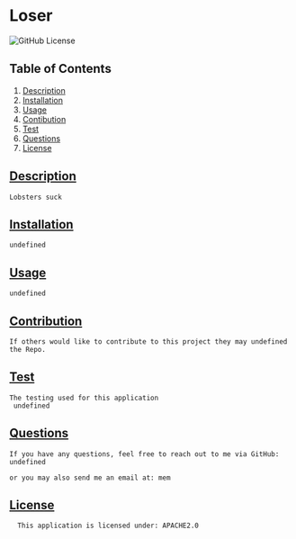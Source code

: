 # Loser
  ![GitHub License](https://img.shields.io/badge/license-APACHE2.0-blue)
## Table of Contents
1.  [Description](#description)
2.  [Installation](#installation)
3.  [Usage](#usage)
4.  [Contibution](#contribution)
5.  [Test](#test)
6.  [Questions](#questions)
7.  [License](#license)
        
## [Description](#description)
    Lobsters suck
## [Installation](#installation)
    undefined
## [Usage](#usage)
    undefined
## [Contribution](#contribution)
    If others would like to contribute to this project they may undefined the Repo.
## [Test](#test)
    The testing used for this application
     undefined
## [Questions](questions)
    If you have any questions, feel free to reach out to me via GitHub: undefined
    
    or you may also send me an email at: mem
##  [License](#license)
      This application is licensed under: APACHE2.0
      